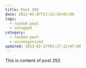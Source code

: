 ```yaml
---
title: Post 292
date: 2013-05-07T21:22:34+07:00
tags:
  - random post
  - untagged
category:
  - random post
  - uncategorized
updated: 2013-02-27T01:27:12+07:00
---
```

This is content of post 292